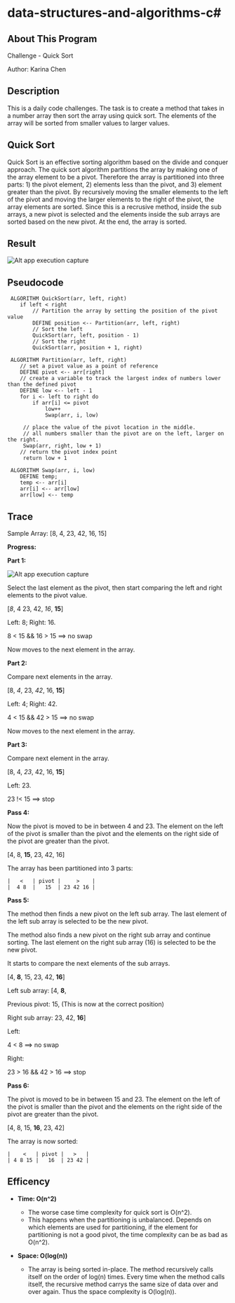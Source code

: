 # data-structures-and-algorithms-c#

## About This Program
Challenge - Quick Sort

Author: Karina Chen

## Description
This is a daily code challenges. The task is to create a method that takes in a number array then sort the array using quick sort. The elements of the array will be sorted from smaller values to larger values.

## Quick Sort
Quick Sort is an effective sorting algorithm based on the divide and conquer approach. The quick sort algorithm partitions the array by making one of the array element to be a pivot. Therefore the array is partitioned into three parts: 1) the pivot element, 2) elements less than the pivot, and 3) element greater than the pivot. By recursively moving the smaller elements to the left of the pivot and moving the larger elements to the right of the pivot, the array elements are sorted. Since this is a recrusive method, inside the sub arrays, a new pivot is selected and the elements inside the sub arrays are sorted based on the new pivot. At the end, the array is sorted.

## Result
![Alt app execution capture](/Assets/code28_2.JPG)

## Pseudocode
```
 ALGORITHM QuickSort(arr, left, right)
    if left < right
        // Partition the array by setting the position of the pivot value 
        DEFINE position <-- Partition(arr, left, right)
        // Sort the left
        QuickSort(arr, left, position - 1)
        // Sort the right
        QuickSort(arr, position + 1, right)

 ALGORITHM Partition(arr, left, right)
    // set a pivot value as a point of reference
    DEFINE pivot <-- arr[right]
    // create a variable to track the largest index of numbers lower than the defined pivot
    DEFINE low <-- left - 1
    for i <- left to right do
        if arr[i] <= pivot
            low++
            Swap(arr, i, low)

     // place the value of the pivot location in the middle.
     // all numbers smaller than the pivot are on the left, larger on the right. 
     Swap(arr, right, low + 1)
    // return the pivot index point
     return low + 1

 ALGORITHM Swap(arr, i, low)
    DEFINE temp;
    temp <-- arr[i]
    arr[i] <-- arr[low]
    arr[low] <-- temp
```
## Trace
Sample Array:
[8, 4, 23, 42, 16, 15]

**Progress:**

**Part 1:**

![Alt app execution capture](/Assets/code28_1.jpg)

Select the last element as the pivot, then start comparing the left and right elements to the pivot value.

[_*8*_, 4 23, 42, _*16*_, **15**]

Left: 8; Right: 16.

8 < 15 && 16 > 15 ==> no swap

Now moves to the next element in the array.

**Part 2:**

Compare next elements in the array.

[8, _*4*_, 23, _*42*_, 16, **15**]

Left: 4; Right: 42.

4 < 15 && 42 > 15 ==> no swap

Now moves to the next element in the array.

**Part 3:**

Compare next element in the array.

[8, 4, _*23*_, 42, 16, **15**]

Left: 23.

23 !< 15 ==> stop

**Pass 4:**

Now the pivot is moved to be in between 4 and 23. The element on the left of the pivot is smaller than the pivot and the elements on the right side of the pivot are greater than the pivot.

[4, 8, **15**, 23, 42, 16]

The array has been partitioned into 3 parts:
```
|   <   | pivot |     >    |
|  4 8  |   15  | 23 42 16 |
```
**Pass 5:**

The method then finds a new pivot on the left sub array. The last element of the left sub array is selected to be the new pivot.

The method also finds a new pivot on the right sub array and continue sorting. The last element on the right sub array (16) is selected to be the new pivot.

It starts to compare the next elements of the sub arrays.

[4, **8**, 15, 23, 42, **16**]

Left sub array: [4, **8**,

Previous pivot: 15, (This is now at the correct position)

Right sub array: 23, 42, **16**]


Left:

4 < 8 ==> no swap

Right:

23 > 16 && 42 > 16 ==> stop

**Pass 6:**

The pivot is moved to be in between 15 and 23. The element on the left of the pivot is smaller than the pivot and the elements on the right side of the pivot are greater than the pivot.

[4, 8, 15, **16**, 23, 42]

The array is now sorted:
```
|    <   | pivot |   >   |
| 4 8 15 |   16  | 23 42 |
```

## Efficency

* **Time: O(n^2)**
  * The worse case time complexity for quick sort is O(n^2).
  * This happens when the partitioning is unbalanced. Depends on which elements are used for partitioning, if the element for partitioning is not a good pivot, the time complexity can be as bad as O(n^2).

* **Space: O(log(n))**
  * The array is being sorted in-place. The method recursively calls itself on the order of log(n) times. Every time when the method calls itself, the recursive method carrys the same size of data over and over again. Thus the space complexity is O(log(n)).
